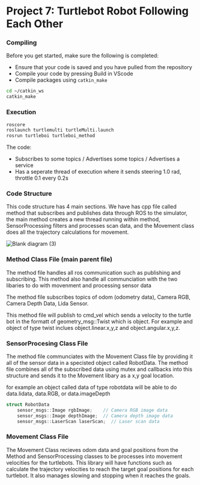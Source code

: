 Project 7: Turtlebot Robot Following Each Other
=========================

### Compiling

Before you get started, make sure the following is completed:

* Ensure that your code is saved and you have pulled from the repository
* Compile your code by pressing Build in VScode
* Compile packages using `catkin_make` 
```bash
cd ~/catkin_ws
catkin_make
```


### Execution

```bash
roscore
roslaunch turtlemulti turtleMulti.launch
rosrun turtleboi turtleboi_method
```

The code:

* Subscribes to some topics / Advertises some topics / Advertises a service
* Has a seperate thread of execution where it sends steering 1.0 rad, throttle 0.1 every 0.2s 

### **Code Structure**

This code structure has 4 main sections. We have has cpp file called method that subscribes and publishes data through ROS to the simulator, the main method creates a new thread running within method, SensorProcessing filters and processes scan data, and the Movement class does all the trajectory calculations for movement.

![Blank diagram (3)](https://github.com/LiamHogarth123/2023TurtleBotSensors/assets/126121211/82dd4d19-e188-4825-aee1-d90663f161f6)


### **Method Class File (main parent file)**

The method file handles all ros communication such as publishing and subscribing. This method also handle all communciation with the two libaries to do with movenment and processing sensor data

The method file subscribes topics of odom (odometry data), Camera RGB, Camera Depth Data, Lida Sensor.

This method file will publish to cmd_vel which sends a velocity to the turtle bot in the formatt of geometry_msg::Twist which is object. For example and object of type twist inclues object.linear.x,y,z and object.angular.x,y,z. 



### **SensorProcesing Class File**
The method file communciates with the Movement Class file by providing it all of the sensor data in a specisted object called RobotData. The method file combines all of the subscribed data using mutex and callbacks into this structure and sends it to the Movement libary as a x,y goal location.

for example an object called data of type robotdata will be able to do data.lidata, data.RGB, or data.imageDepth

```c++
struct RobotData 
    sensor_msgs::Image rgbImage;    // Camera RGB image data
    sensor_msgs::Image depthImage;  // Camera depth image data
    sensor_msgs::LaserScan laserScan;  // Laser scan data
```


### **Movement Class File**

The Movement Class recieves odom data and goal positions from the Method and SensorProcessing classes to be processes into movement velocities for the turtlebots. This library will have functions such as calculate the trajectory velocities to reach the target goal positions for each turtlebot. It also manages slowing and stopping when it reaches the goals. 
